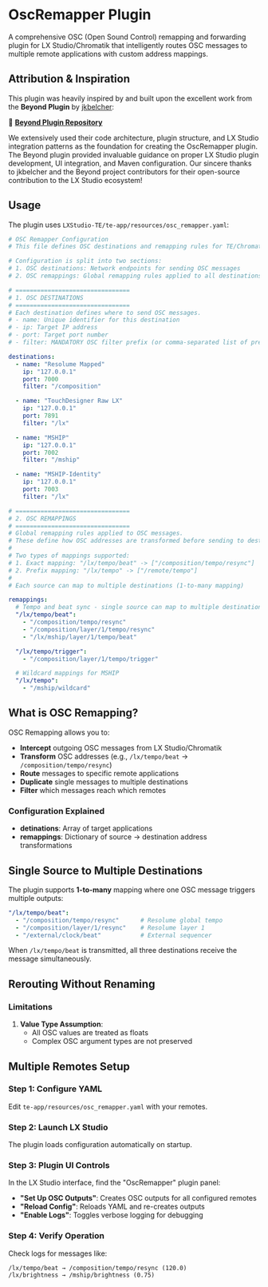 # OscRemapper Plugin

A comprehensive OSC (Open Sound Control) remapping and forwarding plugin for LX Studio/Chromatik that intelligently
routes OSC messages to multiple remote applications with custom address mappings.

## Attribution & Inspiration

This plugin was heavily inspired by and built upon the excellent work from the **Beyond Plugin**
by [jkbelcher](https://github.com/jkbelcher):

🎯 **[Beyond Plugin Repository](https://github.com/jkbelcher/Beyond)**

We extensively used their code architecture, plugin structure, and LX Studio integration patterns as the foundation for
creating the OscRemapper plugin. The Beyond plugin provided invaluable guidance on proper LX Studio plugin development,
UI integration, and Maven configuration. Our sincere thanks to jkbelcher and the Beyond project contributors for their
open-source contribution to the LX Studio ecosystem!

## Usage

The plugin uses `LXStudio-TE/te-app/resources/osc_remapper.yaml`:

```yaml
# OSC Remapper Configuration
# This file defines OSC destinations and remapping rules for TE/Chromatik

# Configuration is split into two sections:
# 1. OSC destinations: Network endpoints for sending OSC messages
# 2. OSC remappings: Global remapping rules applied to all destinations

# ================================
# 1. OSC DESTINATIONS
# ================================
# Each destination defines where to send OSC messages.
# - name: Unique identifier for this destination
# - ip: Target IP address
# - port: Target port number  
# - filter: MANDATORY OSC filter prefix (or comma-separated list of prefixes) for routing messages to this destination

destinations:
  - name: "Resolume Mapped"
    ip: "127.0.0.1"
    port: 7000
    filter: "/composition"

  - name: "TouchDesigner Raw LX"
    ip: "127.0.0.1"
    port: 7891
    filter: "/lx"

  - name: "MSHIP"
    ip: "127.0.0.1"
    port: 7002
    filter: "/mship"

  - name: "MSHIP-Identity"
    ip: "127.0.0.1"
    port: 7003
    filter: "/lx"

# ================================
# 2. OSC REMAPPINGS
# ================================
# Global remapping rules applied to OSC messages.
# These define how OSC addresses are transformed before sending to destinations.
# 
# Two types of mappings supported:
# 1. Exact mapping: "/lx/tempo/beat" -> ["/composition/tempo/resync"]
# 2. Prefix mapping: "/lx/tempo" -> ["/remote/tempo"]
#
# Each source can map to multiple destinations (1-to-many mapping)

remappings:
  # Tempo and beat sync - single source can map to multiple destinations
  "/lx/tempo/beat":
    - "/composition/tempo/resync"
    - "/composition/layer/1/tempo/resync"
    - "/lx/mship/layer/1/tempo/beat"

  "/lx/tempo/trigger":
    - "/composition/layer/1/tempo/trigger"

  # Wildcard mappings for MSHIP
  "/lx/tempo":
    - "/mship/wildcard"
```

## What is OSC Remapping?

OSC Remapping allows you to:

- **Intercept** outgoing OSC messages from LX Studio/Chromatik
- **Transform** OSC addresses (e.g., `/lx/tempo/beat` → `/composition/tempo/resync`)
- **Route** messages to specific remote applications
- **Duplicate** single messages to multiple destinations
- **Filter** which messages reach which remotes

### Configuration Explained

- **detinations**: Array of target applications
- **remappings**: Dictionary of source → destination address transformations

## Single Source to Multiple Destinations

The plugin supports **1-to-many** mapping where one OSC message triggers multiple outputs:

```yaml
"/lx/tempo/beat":
  - "/composition/tempo/resync"      # Resolume global tempo
  - "/composition/layer/1/resync"    # Resolume layer 1
  - "/external/clock/beat"           # External sequencer
```

When `/lx/tempo/beat` is transmitted, all three destinations receive the message simultaneously.

## Rerouting Without Renaming

### Limitations

1. **Value Type Assumption**:
    - All OSC values are treated as floats
    - Complex OSC argument types are not preserved

## Multiple Remotes Setup

### Step 1: Configure YAML

Edit `te-app/resources/osc_remapper.yaml` with your remotes.

### Step 2: Launch LX Studio

The plugin loads configuration automatically on startup.

### Step 3: Plugin UI Controls

In the LX Studio interface, find the "OscRemapper" plugin panel:

- **"Set Up OSC Outputs"**: Creates OSC outputs for all configured remotes
- **"Reload Config"**: Reloads YAML and re-creates outputs
- **"Enable Logs"**: Toggles verbose logging for debugging

### Step 4: Verify Operation

Check logs for messages like:

```
/lx/tempo/beat → /composition/tempo/resync (120.0)
/lx/brightness → /mship/brightness (0.75)
```
